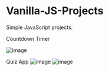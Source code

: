 # Vanilla-JS-Projects
Simple JavaScript projects.

Countdown Timer

![image](https://user-images.githubusercontent.com/71270273/171637632-76a9b9ee-772e-4945-b9eb-9956202a746d.png)

Quiz App
![image](https://user-images.githubusercontent.com/71270273/171865153-54abbe36-e89e-42d8-872d-5066a9bc992b.png) ![image](https://user-images.githubusercontent.com/71270273/171865274-1d527ca7-1aa0-44df-9268-9f7845c08c12.png)

